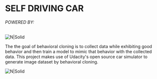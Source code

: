 # SELF DRIVING CAR

###### POWERED BY:
![N|Solid](https://blog.keras.io/img/keras-tensorflow-logo.jpg)

The the goal of behavioral cloning is to collect data while exhibiting good behavior and then train a model to mimic that behavior with the collected data. 
This project makes use of Udacity's open source car simulator to generate image dataset by behavioral cloning. 

![N|Solid](https://i.ibb.co/8mB14v0/Untitled-Diagram.png)
